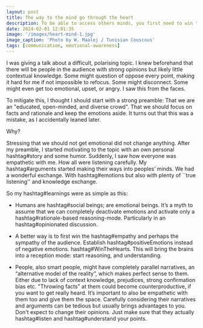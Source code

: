 ```yaml
---
layout: post
title: The way to the mind go through the heart
description: To be able to access others minds, you first need to win their hearts! This was an interesting recent learning, which I would like to share with you.
date: 2024-02-01 12:01:35 
image: '/images/heart-mind-1.jpg'
image_caption: 'Photo by W. Maalej / Tunisian Couscous'
tags: [communication, emotional-awareness]
---
```


I was giving a talk about a difficult, polarising topic. I knew beforehand that there will be people in the audience with strong opinions but likely little contextual knowledge. Some might question of oppose every point, making it hard for me if not impossible to refocus. Some might disconnect. Some might even get too emotional, upset, or angry. I saw this from the faces. 

To mitigate this, I thought I should start with a strong preamble: That we are an  "educated, open-minded, and diverse crowd". That we should focus on facts and rationale and keep the emotions aside. It turns out that this was a mistake, as I accidentally leaned later. 

Why?

Stressing that we should not get emotional did not change anything. 
After my preamble, I started motivating to the topic with an own personal hashtag#story and some humor. Suddenly, I saw how everyone was empathetic with me. How all were listening carefully. My hashtag#arguments started making their ways into peoples’ minds. We had a wonderful exchange. With hashtag#emotions but also with plenty of ``true listening'' and knowledge exchange.

So my hashtag#learnings were as simple as this: 

* Humans are hashtag#social beings; are emotional beings. It’s a myth to assume that we can completely deactivate emotions and activate only a hashtag#rationale-based reasoning-mode. Particularly in an hashtag#opinionated discussion. 

* A better way is to first win the hashtag#empathy and perhaps the sympathy of the audience. Establish hashtag#positiveEmotions instead of negative emotions. hashtag#WinTheHearts. This will bring the brains into a reception mode: start reasoning, and understanding. 

* People, also smart people, might have completely parallel narratives, an “alternative model of the reality”, which makes perfect sense to them. Either due to lack of context knowledge, prejudices, strong confirmation bias etc. "Throwing facts" at them could become counterproductive, if you want to get really heard. It’s important to also be empathetic with them too and give them the space. Carefully considering their narratives and arguments can be tedious but usually brings advantages to you. Don't expect to change their opinions. Just make sure that they actually hashtag#listen and hashtag#understand your points.
